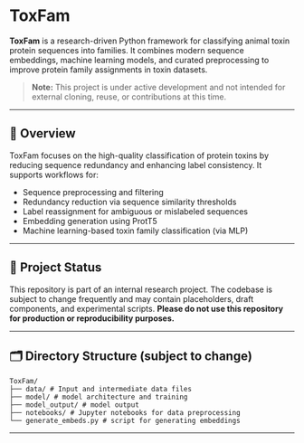 # ToxFam

**ToxFam** is a research-driven Python framework for classifying animal toxin protein sequences into families. It combines modern sequence embeddings, machine learning models, and curated preprocessing to improve protein family assignments in toxin datasets.

> **Note:** This project is under active development and not intended for external cloning, reuse, or contributions at this time.

---

## 🧬 Overview

ToxFam focuses on the high-quality classification of protein toxins by reducing sequence redundancy and enhancing label consistency. It supports workflows for:

- Sequence preprocessing and filtering
- Redundancy reduction via sequence similarity thresholds
- Label reassignment for ambiguous or mislabeled sequences
- Embedding generation using ProtT5
- Machine learning-based toxin family classification (via MLP)

---

## 🚧 Project Status

This repository is part of an internal research project. The codebase is subject to change frequently and may contain placeholders, draft components, and experimental scripts.
**Please do not use this repository for production or reproducibility purposes.**

---

## 🗂 Directory Structure (subject to change)
```
ToxFam/
├── data/ # Input and intermediate data files
├── model/ # model architecture and training
├── model_output/ # model output
├── notebooks/ # Jupyter notebooks for data preprocessing
└── generate_embeds.py # script for generating embeddings
```

---
